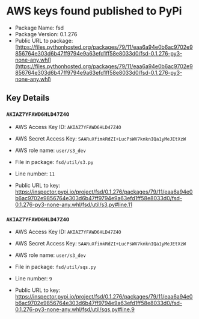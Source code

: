 # AWS keys found published to PyPi

* Package Name: fsd
* Package Version: 0.1.276
* Public URL to package: [https://files.pythonhosted.org/packages/79/11/eaa6a94e0b6ac9702e9856764e303d6b47ff9794e9a63efd1ff58e8033d0/fsd-0.1.276-py3-none-any.whl](https://files.pythonhosted.org/packages/79/11/eaa6a94e0b6ac9702e9856764e303d6b47ff9794e9a63efd1ff58e8033d0/fsd-0.1.276-py3-none-any.whl)

## Key Details

### `AKIAZ7YFAWD6HLD47Z4O`

* AWS Access Key ID: `AKIAZ7YFAWD6HLD47Z4O`
* AWS Secret Access Key: `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` 
* AWS role name: `user/s3_dev`
* File in package: `fsd/util/s3.py`
* Line number: `11`

* Public URL to key: https://inspector.pypi.io/project/fsd/0.1.276/packages/79/11/eaa6a94e0b6ac9702e9856764e303d6b47ff9794e9a63efd1ff58e8033d0/fsd-0.1.276-py3-none-any.whl/fsd/util/s3.py#line.11



### `AKIAZ7YFAWD6HLD47Z4O`

* AWS Access Key ID: `AKIAZ7YFAWD6HLD47Z4O`
* AWS Secret Access Key: `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` 
* AWS role name: `user/s3_dev`
* File in package: `fsd/util/sqs.py`
* Line number: `9`

* Public URL to key: https://inspector.pypi.io/project/fsd/0.1.276/packages/79/11/eaa6a94e0b6ac9702e9856764e303d6b47ff9794e9a63efd1ff58e8033d0/fsd-0.1.276-py3-none-any.whl/fsd/util/sqs.py#line.9


